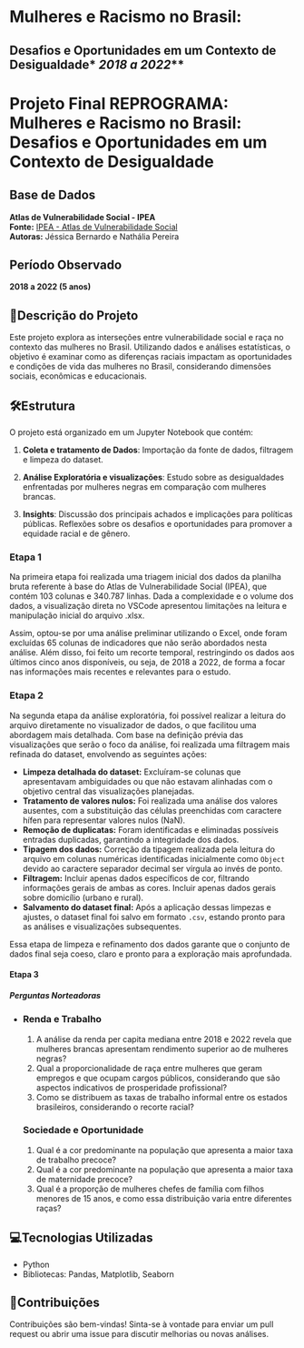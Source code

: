 # Mulheres e Racismo no Brasil: 

## Desafios e Oportunidades em um Contexto de Desigualdade* *2018 a 2022***

# Projeto Final REPROGRAMA: Mulheres e Racismo no Brasil: Desafios e Oportunidades em um Contexto de Desigualdade

## Base de Dados
**Atlas de Vulnerabilidade Social - IPEA**  
**Fonte:** [IPEA - Atlas de Vulnerabilidade Social](https://ivs.ipea.gov.br/#/repositorio#shapes)  
**Autoras:** Jéssica Bernardo e Nathália Pereira  

## Período Observado

**2018 a 2022 (5 anos)**

## 🧾Descrição do Projeto

Este projeto explora as interseções entre vulnerabilidade social e raça no contexto das mulheres no Brasil. Utilizando dados e análises estatísticas, o objetivo é examinar como as diferenças raciais impactam as oportunidades e condições de vida das mulheres no Brasil, considerando dimensões sociais, econômicas e educacionais.

## 🛠️Estrutura

O projeto está organizado em um Jupyter Notebook que contém:

1. **Coleta e tratamento de Dados**: Importação da fonte de dados, filtragem e limpeza do dataset.

2. **Análise Exploratória e visualizações**: Estudo sobre as desigualdades enfrentadas por mulheres negras em comparação com mulheres brancas.

3. **Insights**: Discussão dos principais achados e implicações para políticas públicas. Reflexões sobre os desafios e oportunidades para promover a equidade racial e de gênero.

   

### Etapa 1

Na primeira etapa foi realizada uma triagem inicial dos dados da planilha bruta referente à base do Atlas de Vulnerabilidade Social (IPEA), que contém 103 colunas e 340.787 linhas. Dada a complexidade e o volume dos dados, a visualização direta no VSCode apresentou limitações na leitura e manipulação inicial do arquivo .xlsx. 

Assim, optou-se por uma análise preliminar utilizando o Excel, onde foram excluídas 65 colunas de indicadores que não serão abordados nesta análise. Além disso, foi feito um recorte temporal, restringindo os dados aos últimos cinco anos disponíveis, ou seja, de 2018 a 2022, de forma a focar nas informações mais recentes e relevantes para o estudo.

### Etapa 2 

Na segunda etapa da análise exploratória, foi possível realizar a leitura do arquivo diretamente no visualizador de dados, o que facilitou uma abordagem mais detalhada. Com base na definição prévia das visualizações que serão o foco da análise, foi realizada uma filtragem mais refinada do dataset, envolvendo as seguintes ações:

- **Limpeza detalhada do dataset:** Excluíram-se colunas que apresentavam ambiguidades ou que não estavam alinhadas com o objetivo central das visualizações planejadas.
- **Tratamento de valores nulos:** Foi realizada uma análise dos valores ausentes, com a substituição das células preenchidas com caractere hífen para representar valores nulos (NaN).
- **Remoção de duplicatas:** Foram identificadas e eliminadas possíveis entradas duplicadas, garantindo a integridade dos dados.
- **Tipagem dos dados:** Correção da tipagem realizada pela leitura do arquivo em colunas numéricas identificadas inicialmente como `Object` devido ao caractere separador decimal ser vírgula ao invés de ponto.
- **Filtragem:** Incluir apenas dados específicos de cor, filtrando informações gerais de ambas as cores. Incluir apenas dados gerais sobre domicílio (urbano e rural).
- **Salvamento do dataset final:** Após a aplicação dessas limpezas e ajustes, o dataset final foi salvo em formato `.csv`, estando pronto para as análises e visualizações subsequentes.

Essa etapa de limpeza e refinamento dos dados garante que o conjunto de dados final seja coeso, claro e pronto para a exploração mais aprofundada.



#### **Etapa 3**

##### Perguntas Norteadoras

- ### Renda e Trabalho

  1. A análise da renda per capita mediana entre 2018 e 2022 revela que mulheres brancas apresentam rendimento superior ao de mulheres negras?
  2. Qual a proporcionalidade de raça entre mulheres que geram empregos e que ocupam cargos públicos, considerando que são aspectos indicativos de prosperidade profissional?
  3. Como se distribuem as taxas de trabalho informal entre os estados brasileiros, considerando o recorte racial?

  ### Sociedade e Oportunidade

  1. Qual é a cor predominante na população que apresenta a maior taxa de trabalho precoce?
  2. Qual é a cor predominante na população que apresenta a maior taxa de maternidade precoce?
  3. Qual é a proporção de mulheres chefes de família com filhos menores de 15 anos, e como essa distribuição varia entre diferentes raças?



## 💻Tecnologias Utilizadas

- Python
- Bibliotecas: Pandas, Matplotlib, Seaborn

## 🙌Contribuições

Contribuições são bem-vindas! Sinta-se à vontade para enviar um pull request ou abrir uma issue para discutir melhorias ou novas análises.
